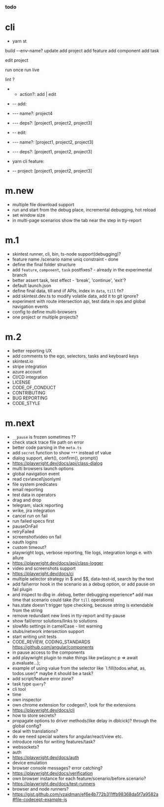 ### todo 


# cli

* yarn st

build --env-name?
update
add project
add feature
add component
add task

edit project

run once
run live

lint ?

* - action?: add | edit
* -- add:
* --- name?: project4
* --- deps?: [project1, project2, project3]
* -- edit:
* --- name?: [project1, project2, project3]
* --- deps?: [project1, project2, project3]

* yarn cli feature:
* -- project: [project1, project2, project3]

# m.new
* multiple file download support
* run and start from the debug place, incremental debugging, hot reload
* set window size
* in multi-page scenarios show the tab near the step in tty-report

# m.1
* skintest runner, cli, bin, ts-node support(debugging)?
* feature name /scenario name uniq constraint - done
* define the final folder structure
* add `feature`, `component`, `task` postfixes? - already in the experimental branch
* better assert task, test effect - 'break', 'continue', 'exit'?
* default launch.json
* define final data, till and iif APIs, index in `data`, `till` fn?
* add skintest.dev.ts to modify volatile data, add it to git ignore?
* experiment with route intersection api, test data in ops and global navigation events
* config to define multi-browsers
* one project or multiple projects?

# m.2
* better reporting UX
* add comments to the ego, selectors, tasks and keyboard keys
* skintest.io
* stripe integration
* azure account
* CI/CD integration
* LICENSE
* CODE_OF_CONDUCT
* CONTRIBUTING
* BUG REPORTING
* CODE_STYLE

# m.next
* `__pause` is frozen sometimes ??
* check stack trace file path on error
* better code parsing in the `meta.ts`
* add `secret` function to show `***` instead of value
* dialog support, alert(), confirm(), prompt()
* https://playwright.dev/docs/api/class-dialog
* multi browsers launch options
* global navigation event
* read csv\excel\json\yml
* file system predicates
* email reporting
* test data in operators
* drag and drop
* telegram, slack reporting
* wrike, jira integration
* cancel run on fail
* run failed specs first
* pauseOnFail
* retryFailed
* screenshot\video on fail
* oauth logins
* custom timeout?
* playwright logs, verbose reporting, file logs, integration longs e. with allure
* https://playwright.dev/docs/api/class-logger
* video and screenshots support
* https://playwright.dev/docs/ci
* multiple selector strategy in $ and $$, data-test-id, search by the text
* add fail\error hook in the scenario as a debug option, or add pause on fail plugin
* and inspect to dbg in .debug, better debugging experience* add max time that scenario could take (for `till` operations)
* has.state doesn't trigger type checking, because string is extendable from the string
* remove redundant new lines in tty-report and tty-pause
* show fail/error solutions/links to solutions
* slowMo settings in camelCase - lint warning
* stubs/network intersection support
* start writing unit tests
* CODE_REVIEW, CODING_STANDARDS https://github.com/angular/components
* in pause access to the components
* add playwright plugin to make things like pw(async p => await p.evaluate...);
* example of using value from the selector like `I.fill(todos.what, as, todos.user)* maybe it should be a task?
* add script/feature error zone?
* task type  `query`?
* cli tool
* time 
* own inspector
* own chrome extension for codegen?, look for the extensions
* https://playwright.dev/docs/cli
* how to store secrets?
* propagate options to driver methods(like delay in dblcick)? through the global config?
* deal with translations?
* do we need special waiters for angular/react/view etc.
* introduce roles for writing features/task?
* websockets?
* auth
* https://playwright.dev/docs/auth
* device emulation
* browser console messages? error catching?
* https://playwright.dev/docs/verification
* own browser instance for each feature/scenario/before.scenario?
* https://playwright.dev/docs/test-runners
* browser and node runners?
* https://gist.github.com/vzaidman/ef6e4b772b311ffb98368da5f7a9582a#file-codecept-example-js